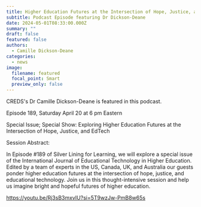 ```yaml
---
title: Higher Education Futures at the Intersection of Hope, Justice, and EdTech
subtitle: Podcast Episode featuring Dr Dickson-Deane
date: 2024-05-01T08:33:00.000Z
summary: ""
draft: false
featured: false
authors:
  - Camille Dickson-Deane
categories:
  - news
image:
  filename: featured
  focal_point: Smart
  preview_only: false
---
```

CREDS's Dr Camille Dickson-Deane is featured in this podcast. 

Episode 189, Saturday April 20 at 6 pm Eastern

Special Issue; Special Show: Exploring Higher Education Futures at the Intersection of Hope, Justice, and EdTech

Session Abstract:

In Episode #189 of Silver Lining for Learning, we will explore a special issue of the International Journal of Educational Technology in Higher Education. Edited by a team of experts in the US, Canada, UK, and Australia our guests ponder higher education futures at the intersection of hope, justice, and educational technology. Join us in this thought-intensive session and help us imagine bright and hopeful futures of higher education.

<https://youtu.be/Rj3sB3mxvIU?si=5T9wzJw-PmB8w65s>
